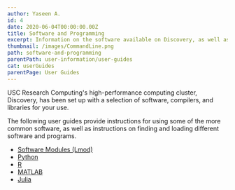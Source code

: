 ```yaml
---
author: Yaseen A.
id: 4
date: 2020-06-04T00:00:00.00Z
title: Software and Programming
excerpt: Information on the software available on Discovery, as well as instructions for installing your own software.
thumbnail: /images/CommandLine.png
path: software-and-programming
parentPath: user-information/user-guides
cat: userGuides
parentPage: User Guides
---
```

USC Research Computing's high-performance computing cluster, Discovery, has been set up with a selection of software, compilers, and libraries for your use.

The following user guides provide instructions for using some of the more common software, as well as instructions on finding and loading different software and programs.

 - [Software Modules (Lmod)](/user-information/user-guides/software/lmod)
 - [Python](/user-information/user-guides/software/python)
 - [R](/user-information/user-guides/software/r)
 - [MATLAB](/user-information/user-guides/software/matlab)
 - [Julia](/user-information/user-guides/software/julia)

